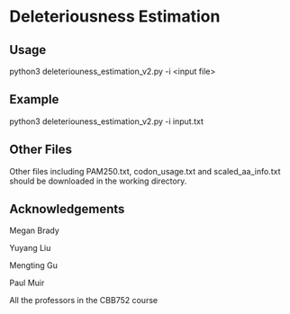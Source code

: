 # Deleteriousness Estimation

## Usage
python3 deleteriouness_estimation_v2.py -i \<input file> 

## Example
python3 deleteriouness_estimation_v2.py -i input.txt 

## Other Files
Other files including PAM250.txt, codon_usage.txt and scaled_aa_info.txt should be downloaded in the working directory.

## Acknowledgements
Megan Brady

Yuyang Liu

Mengting Gu

Paul Muir

All the professors in the CBB752 course

